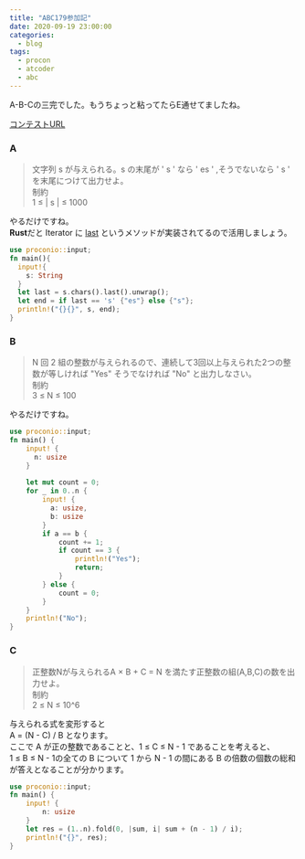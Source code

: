 ```yaml
---
title: "ABC179参加記"
date: 2020-09-19 23:00:00
categories:
  - blog
tags:
  - procon
  - atcoder
  - abc
---
```


A-B-Cの三完でした。もうちょっと粘ってたらE通せてましたね。  

[コンテストURL](https://atcoder.jp/contests/abc179)

### A
> 文字列 s が与えられる。s の末尾が \' s \' なら \' es \' ,そうでないなら \' s \' を末尾につけて出力せよ。  
> 制約  
> 1 &le; | s | &le; 1000  

やるだけですね。  
**Rust**だと Iterator に [last](https://doc.rust-lang.org/std/iter/trait.Iterator.html#method.last) というメソッドが実装されてるので活用しましょう。
``` rust
use proconio::input;
fn main(){
  input!{
    s: String
  }
  let last = s.chars().last().unwrap();
  let end = if last == 's' {"es"} else {"s"};
  println!("{}{}", s, end);
}
```

### B
> N 回 2 組の整数が与えられるので、連続して3回以上与えられた2つの整数が等しければ "Yes" そうでなければ "No" と出力しなさい。  
> 制約  
> 3 &le; N &le; 100  

やるだけですね。
``` rust
use proconio::input;
fn main() {
    input! {
      n: usize
    }
 
    let mut count = 0;
    for _ in 0..n {
        input! {
          a: usize,
          b: usize
        }
        if a == b {
            count += 1;
            if count == 3 {
                println!("Yes");
                return;
            }
        } else {
            count = 0;
        }
    }
    println!("No");
}
```

### C
> 正整数Nが与えられるA × B + C = N を満たす正整数の組(A,B,C)の数を出力せよ。  
> 制約  
> 2 &le; N &le; 10^6  

与えられる式を変形すると  
A = (N - C) / B
となります。  
ここで A が正の整数であることと、1 &le; C &le; N - 1 であることを考えると、  
1 &le; B &le; N - 1の全ての B について 1 から N - 1 の間にある B の倍数の個数の総和が答えとなることが分かります。
``` rust
use proconio::input;
fn main() {
    input! {
        n: usize
    }
    let res = (1..n).fold(0, |sum, i| sum + (n - 1) / i);
    println!("{}", res);
}
```
